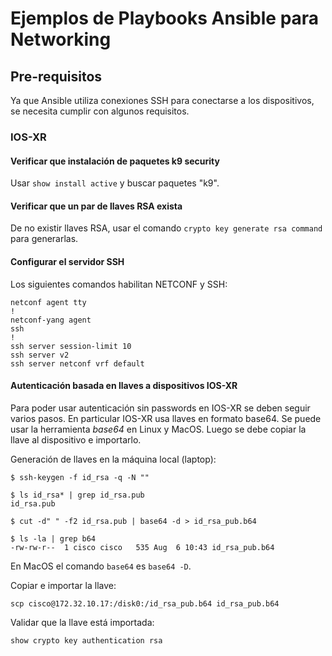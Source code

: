 # Ejemplos de Playbooks Ansible para Networking

## Pre-requisitos

Ya que Ansible utiliza conexiones SSH para conectarse
a los dispositivos, se necesita cumplir con algunos 
requisitos.

### IOS-XR

#### Verificar que instalación de paquetes k9 security 


Usar `show install active` y buscar paquetes "k9".


#### Verificar que un par de llaves RSA exista

De no existir llaves RSA, usar el comando
`crypto key generate rsa command` para generarlas.

#### Configurar el servidor SSH

Los siguientes comandos habilitan NETCONF y SSH:

    netconf agent tty
    !
    netconf-yang agent
    ssh
    !
    ssh server session-limit 10
    ssh server v2
    ssh server netconf vrf default

#### Autenticación basada en llaves a dispositivos IOS-XR

Para poder usar autenticación sin passwords en IOS-XR se deben
seguir varios pasos. En particular IOS-XR usa llaves en formato base64.
Se puede usar la herramienta *base64* en Linux y MacOS. Luego se debe copiar la llave al dispositivo e importarlo.

Generación de llaves en la máquina local (laptop):

    $ ssh-keygen -f id_rsa -q -N ""
    
    $ ls id_rsa* | grep id_rsa.pub
	id_rsa.pub

	$ cut -d" " -f2 id_rsa.pub | base64 -d > id_rsa_pub.b64

	$ ls -la | grep b64
	-rw-rw-r--  1 cisco cisco   535 Aug  6 10:43 id_rsa_pub.b64

En MacOS el comando `base64` es `base64 -D`.

Copiar e importar la llave:

	scp cisco@172.32.10.17:/disk0:/id_rsa_pub.b64 id_rsa_pub.b64
	
Validar que la llave está importada:

	show crypto key authentication rsa
	

